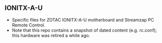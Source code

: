 ## IONITX-A-U
* Specific files for ZOTAC IONITX-A-U motherboard and Streamzap PC Remote Control.
* Note that this repo contains a snapshot of dated content (e.g. rc.conf); this hardware was retired a while ago.
